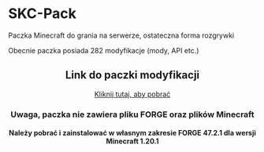 # SKC-Pack
Paczka Minecraft do grania na serwerze, ostateczna forma rozgrywki

Obecnie paczka posiada 282 modyfikacje (mody, API etc.)



<div align="center">
    <h2>Link do paczki modyfikacji</h2>
    <a href="https://drive.google.com/drive/folders/1Z91ORcuUyKfNlY1wmpC967bIw9bdF2Zf?usp=sharing">
        Kliknij tutaj, aby pobrać
    </a>
</div>
<div align="center">
  <h3>Uwaga, paczka nie zawiera pliku FORGE oraz plików Minecraft</h3>
  <h4>Należy pobrać i zainstalować w własnym zakresie FORGE 47.2.1 dla wersji Minecraft 1.20.1</h4>
</div>

